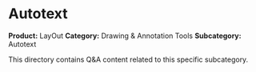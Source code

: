# Autotext

**Product:** LayOut
**Category:** Drawing & Annotation Tools
**Subcategory:** Autotext

This directory contains Q&A content related to this specific subcategory.
